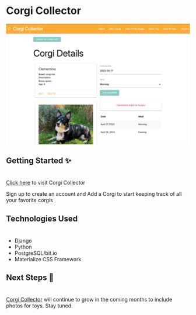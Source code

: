 # Corgi Collector


![alt text](/staticfiles/Screen%20Shot%202023-04-17%20at%205.36.05%20PM.png "app screendshot")

<h2> Getting Started &#10024; </h2>

#

<p><a href="https://corgi-collector.herokuapp.com/">Click here</a> to visit Corgi Collector</p>
<p>Sign up to create an account and Add a Corgi to start keeping track of all your favorite corgis</p>

<h2> Technologies Used </h2>

#

- Django
- Python
- PostgreSQL/bit.io
- Materialize CSS Framework 


<h2 >Next Steps &#128173;</h2>

# 

<a href="https://corgi-collector.herokuapp.com/">Corgi Collector</a> will continue to grow in the coming months to include photos for toys. Stay tuned. 
